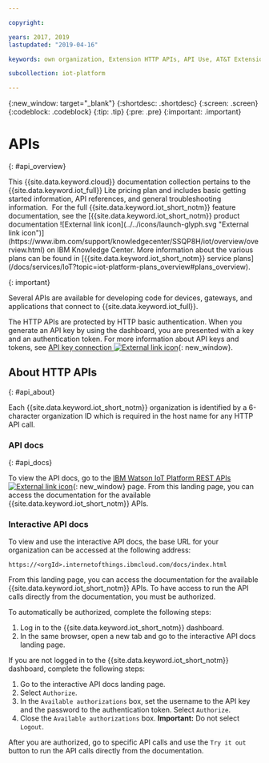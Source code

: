 ```yaml
---

copyright:

years: 2017, 2019
lastupdated: "2019-04-16"

keywords: own organization, Extension HTTP APIs, API Use, AT&T Extension, Administer AT&T

subcollection: iot-platform

---
```


{:new_window: target="\_blank"}
{:shortdesc: .shortdesc}
{:screen: .screen}
{:codeblock: .codeblock}
{:tip: .tip}
{:pre: .pre}
{:important: .important}


# APIs
{: #api_overview}

<p>This {{site.data.keyword.cloud}} documentation collection pertains to the {{site.data.keyword.iot_full}} Lite pricing plan and includes basic getting started information, API references, and general troubleshooting information. 
For the full {{site.data.keyword.iot_short_notm}} feature documentation, see the [{{site.data.keyword.iot_short_notm}} product documentation ![External link icon](../../icons/launch-glyph.svg "External link icon")](https://www.ibm.com/support/knowledgecenter/SSQP8H/iot/overview/overview.html) on IBM Knowledge Center. More information about the various plans can be found in [{{site.data.keyword.iot_short_notm}} service plans](/docs/services/IoT?topic=iot-platform-plans_overview#plans_overview). 
</p>
{: important}

Several APIs are available for developing code for devices, gateways, and applications that connect to {{site.data.keyword.iot_full}}.

The HTTP APIs are protected by HTTP basic authentication. When you generate an API key by using the dashboard, you are presented with a key and an authentication token. For more information about API keys and tokens, see [API key connection ![External link icon](../../../icons/launch-glyph.svg)](https://www.ibm.com/support/knowledgecenter/SSQP8H/iot/platform/platform_authorization.html#api-key){: new_window}.


## About HTTP APIs
{: #api_about}

Each {{site.data.keyword.iot_short_notm}} organization is identified by a 6-character organization ID which is required in the host name for any HTTP API call.   

### API docs
{: #api_docs}

To view the API docs, go to the [IBM Watson IoT Platform REST APIs ![External link icon](../../../icons/launch-glyph.svg)](https://docs.internetofthings.ibmcloud.com/apis/swagger/index.html){: new_window} page. From this landing page, you can access the documentation for the available {{site.data.keyword.iot_short_notm}} APIs.

### Interactive API docs

To view and use the interactive API docs, the base URL for your organization can be accessed at the following address:

`https://<orgId>.internetofthings.ibmcloud.com/docs/index.html`

From this landing page, you can access the documentation for the available {{site.data.keyword.iot_short_notm}} APIs. To have access to run the API calls directly from the documentation, you must be authorized.

To automatically be authorized, complete the following steps:

1. Log in to the {{site.data.keyword.iot_short_notm}} dashboard.
2. In the same browser, open a new tab and go to the interactive API docs landing page.

If you are not logged in to the {{site.data.keyword.iot_short_notm}} dashboard, complete the following steps:

1. Go to the interactive API docs landing page.
2. Select `Authorize`.
3. In the `Available authorizations` box, set the username to the API key and the password to the authentication token. Select `Authorize`.
4. Close the `Available authorizations` box. **Important:** Do not select `Logout`.

After you are authorized, go to specific API calls and use the `Try it out` button to run the API calls directly from the documentation.

<!-- To authenticate requests to the application API, set the username to the API key and the password to the authentication token. -->
